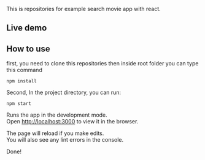 This is repositories for example search movie app with react.

## Live demo

## How to use

first, you need to clone this repositories then inside root folder you can type this command

```
npm install
```

Second, In the project directory, you can run:

```
npm start
```

Runs the app in the development mode.<br />
Open [http://localhost:3000](http://localhost:3000) to view it in the browser.

The page will reload if you make edits.<br />
You will also see any lint errors in the console.

Done!
